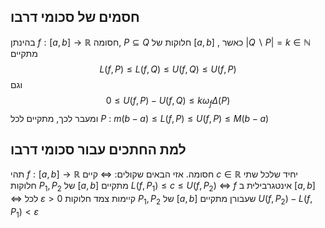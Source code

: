 ## חסמים של סכומי דרבו 
 בהינתן $f:\left[a,b\right]\rightarrow\mathbb{R}$ חסומה, $P\subseteq Q$ חלוקות של $\left[a,b\right]$ , כאשר $\left|Q\backslash P\right|=k\in\mathbb{N}$ מתקיים $$L\left(f,P\right)\leq L\left(f,Q\right)\leq U\left(f,Q\right)\leq U\left(f,P\right)$$
  וגם $$0\leq U\left(f,P\right)-U\left(f,Q\right)\leq k\omega_{f}\Delta\left(P\right)$$ 
 ומעבר לכך, מתקיים לכל $P$ : $m\left(b-a\right)\leq L\left(f,P\right)\leq U\left(f,P\right)\leq M\left(b-a\right)$ 
 
## למת החתכים עבור סכומי דרבו 
 תהי $f:\left[a,b\right]\rightarrow\mathbb{R}$ חסומה. אזי הבאים שקולים: 
 $\iff$ קיים $c\in\mathbb{R}$ יחיד שלכל שתי חלוקות $P_{1},P_{2}$ של $\left[a,b\right]$ מתקיים $L\left(f,P_{1}\right)\leq c\leq U\left(f,P_{2}\right)$ 
  $\iff$ $f$ אינטגרבילית ב $\left[a,b\right]$ 
 $\iff$ לכל $\varepsilon>0$ קיימות צמד חלוקות $P_{1},P_{2}$ של $\left[a,b\right]$ שעבורן מתקיים $U\left(f,P_{2}\right)-L\left(f,P_{1}\right)<\varepsilon$ 